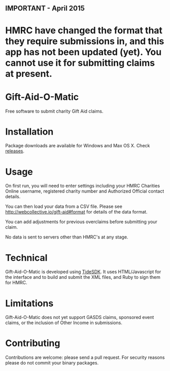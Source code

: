 ## IMPORTANT - April 2015
# HMRC have changed the format that they require submissions in, and this app has not been updated (yet). You cannot use it for submitting claims at present.

Gift-Aid-O-Matic
================

Free software to submit charity Gift Aid claims.

# Installation

Package downloads are available for Windows and Max OS X. Check [releases](https://github.com/webcollective/Gift-Aid-O-Matic/releases).

# Usage

On first run, you will need to enter settings including your HMRC Charities Online username, registered charity number and Authorized Official contact details.

You can then load your data from a CSV file. Please see http://webcollective.io/gift-aid#format for details of the data format.

You can add adjustments for previous overclaims before submitting your claim.

No data is sent to servers other than HMRC's at any stage.

# Technical

Gift-Aid-O-Matic is developed using [TideSDK](http://www.tidesdk.com/). It uses HTML/Javascript for the interface and to build and submit the XML files, and Ruby to sign them for HMRC.

# Limitations

Gift-Aid-O-Matic does not yet support GASDS claims, sponsored event claims, or the inclusion of Other Income in submissions.

# Contributing

Contributions are welcome: please send a pull request. For security reasons please do not commit your binary packages.


